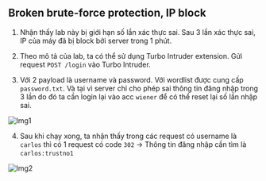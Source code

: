 ## Broken brute-force protection, IP block

1. Nhận thấy lab này bị giới hạn số lần xác thực sai. Sau 3 lần xác thực sai, IP của máy đã bị block bởi server trong 1 phút. 

2. Theo mô tả của lab, ta có thể sử dụng Turbo Intruder extension. Gửi request ``POST /login`` vào Turbo Intruder. 

3. Với 2 payload là username và password. Với wordlist được cung cấp ``password.txt``. Và tại vì server chỉ cho phép sai thông tin đăng nhập trong 3 lần do đó ta cần login lại vào acc ``wiener`` để có thể reset lại số lần nhập sai.

![Img1](\asset/../img/set_payload.png)

4. Sau khi chạy xong, ta nhận thấy trong các request có username là ``carlos`` thì có 1 request có code ``302`` -> Thông tin đăng nhập cần tìm là ``carlos:trustno1``

![Img2](\asset/../img/done.png)